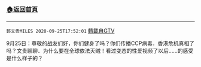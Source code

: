 ﻿###  [:house:返回首頁](https://github.com/ourhimalayas/txt)
---

`郭文贵MILES 2020-09-25T17:52:01` [轉載自GTV](https://gtv.org/web/#/UserInfo/5e596957357cc612d35a8044)

 9月25日：尊敬的战友们好，你们健身了吗？你们传播CCP病毒．香港危机真相了吗？文贵聊聊．为什么要在全球依法灭贼！看过变态的性爱视频了以后……的感受是什么样子的？

